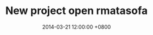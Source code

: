 ---
layout: post
title:  "New project open rmatasofa"
date:   2014-03-21 12:00:00 +0800
categories: [coding, laravel, php]
redirect_to: "https://softonsofa.com/new-project-open-rmatasofa/"
---
